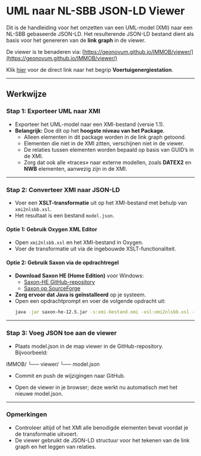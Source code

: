 # UML naar NL-SBB JSON-LD Viewer

Dit is de handleiding voor het omzetten van een UML-model (XMI) naar een NL-SBB gebaseerde JSON-LD. Het resulterende JSON-LD bestand dient als basis voor het genereren van de **link graph** in de viewer.

De viewer is te benaderen via: [https://geonovum.github.io/IMMOB/viewer/](https://geonovum.github.io/IMMOB/viewer/)

Klik [hier](https://geonovum.github.io/IMMOB/viewer/?uri_id=https%3A%2F%2Fdocs.geostandaarden.nl%2Fmobiliteit%2Fid%2Fbegrip%2FVoertuigenergiestation) voor de direct link naar het begrip **Voertuigenergiestation**.

---

## Werkwijze

### Stap 1: Exporteer UML naar XMI
- Exporteer het UML-model naar een XMI-bestand (versie 1.1).
- **Belangrijk:** Doe dit op het **hoogste niveau van het Package**.  
  - Alleen elementen in dit package worden in de link graph getoond.  
  - Elementen die niet in de XMI zitten, verschijnen niet in de viewer.  
  - De relaties tussen elementen worden bepaald op basis van GUID’s in de XMI.  
  - Zorg dat ook alle «traces» naar externe modellen, zoals **DATEX2** en **NWB** elementen, aanwezig zijn in de XMI.

---

### Stap 2: Converteer XMI naar JSON-LD
- Voer een **XSLT-transformatie** uit op het XMI-bestand met behulp van `xmi2nlsbb.xsl`.  
- Het resultaat is een bestand `model.json`.

#### Optie 1: Gebruik Oxygen XML Editor
- Open `xmi2nlsbb.xsl` en het XMI-bestand in Oxygen.
- Voer de transformatie uit via de ingebouwde XSLT-functionaliteit.

#### Optie 2: Gebruik Saxon via de opdrachtregel
- **Download Saxon HE (Home Edition)** voor Windows:
  - [Saxon-HE GitHub-repository](https://github.com/Saxonica/Saxon-HE)
  - [Saxon op SourceForge](https://sourceforge.net/projects/saxon/)
- **Zorg ervoor dat Java is geïnstalleerd** op je systeem.
- Open een opdrachtprompt en voer de volgende opdracht uit:
  ```bash
  java -jar saxon-he-12.5.jar -s:xmi-bestand.xmi -xsl:xmi2nlsbb.xsl -o:model.json

--- 

### Stap 3: Voeg JSON toe aan de viewer

- Plaats model.json in de map viewer in de GitHub-repository.
Bijvoorbeeld:

IMMOB/
  └── viewer/
       └── model.json


- Commit en push de wijzigingen naar GitHub.

- Open de viewer in je browser; deze werkt nu automatisch met het nieuwe model.json.

---
### Opmerkingen

- Controleer altijd of het XMI alle benodigde elementen bevat voordat je de transformatie uitvoert.
- De viewer gebruikt de JSON-LD structuur voor het tekenen van de link graph en het leggen van relaties.
